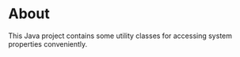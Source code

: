 # About

This Java project contains some utility classes for accessing
system properties conveniently.
